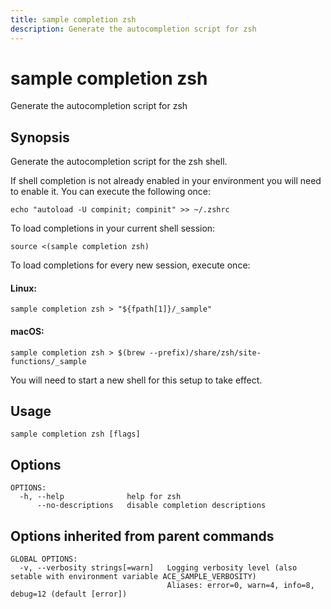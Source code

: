 ```yaml
---
title: sample completion zsh
description: Generate the autocompletion script for zsh
---
```


<!--
This documentation is auto generated by a script.
Please do not edit this file directly.
-->

<!-- markdownlint-disable-next-line single-title -->
# sample completion zsh

Generate the autocompletion script for zsh

## Synopsis

Generate the autocompletion script for the zsh shell.

If shell completion is not already enabled in your environment you will need
to enable it.  You can execute the following once:

	echo "autoload -U compinit; compinit" >> ~/.zshrc

To load completions in your current shell session:

	source <(sample completion zsh)

To load completions for every new session, execute once:

#### Linux:

	sample completion zsh > "${fpath[1]}/_sample"

#### macOS:

	sample completion zsh > $(brew --prefix)/share/zsh/site-functions/_sample

You will need to start a new shell for this setup to take effect.


## Usage

```plaintext
sample completion zsh [flags]
```

## Options

```plaintext
OPTIONS:
  -h, --help              help for zsh
      --no-descriptions   disable completion descriptions
```

## Options inherited from parent commands

```plaintext
GLOBAL OPTIONS:
  -v, --verbosity strings[=warn]   Logging verbosity level (also setable with environment variable ACE_SAMPLE_VERBOSITY)
                                   Aliases: error=0, warn=4, info=8, debug=12 (default [error])
```
